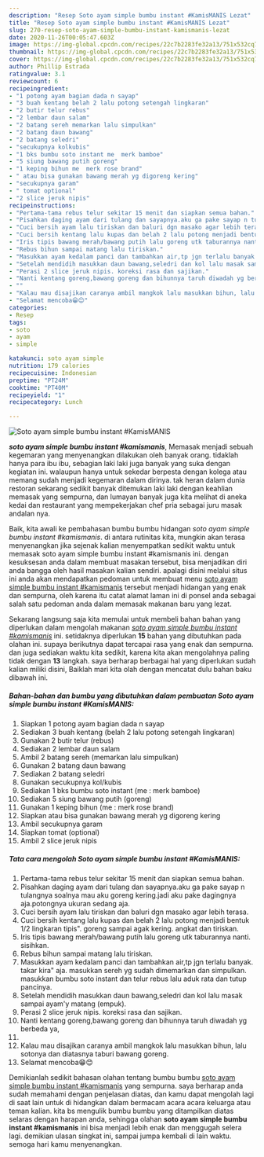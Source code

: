 ```yaml
---
description: "Resep Soto ayam simple bumbu instant #KamisMANIS Lezat"
title: "Resep Soto ayam simple bumbu instant #KamisMANIS Lezat"
slug: 270-resep-soto-ayam-simple-bumbu-instant-kamismanis-lezat
date: 2020-11-26T00:05:47.603Z
image: https://img-global.cpcdn.com/recipes/22c7b2283fe32a13/751x532cq70/soto-ayam-simple-bumbu-instant-kamismanis-foto-resep-utama.jpg
thumbnail: https://img-global.cpcdn.com/recipes/22c7b2283fe32a13/751x532cq70/soto-ayam-simple-bumbu-instant-kamismanis-foto-resep-utama.jpg
cover: https://img-global.cpcdn.com/recipes/22c7b2283fe32a13/751x532cq70/soto-ayam-simple-bumbu-instant-kamismanis-foto-resep-utama.jpg
author: Phillip Estrada
ratingvalue: 3.1
reviewcount: 6
recipeingredient:
- "1 potong ayam bagian dada n sayap"
- "3 buah kentang belah 2 lalu potong setengah lingkaran"
- "2 butir telur rebus"
- "2 lembar daun salam"
- "2 batang sereh memarkan lalu simpulkan"
- "2 batang daun bawang"
- "2 batang seledri"
- "secukupnya kolkubis"
- "1 bks bumbu soto instant me  merk bamboe"
- "5 siung bawang putih goreng"
- "1 keping bihun me  merk rose brand"
- " atau bisa gunakan bawang merah yg digoreng kering"
- "secukupnya garam"
- " tomat optional"
- "2 slice jeruk nipis"
recipeinstructions:
- "Pertama-tama rebus telur sekitar 15 menit dan siapkan semua bahan."
- "Pisahkan daging ayam dari tulang dan sayapnya.aku ga pake sayap n tulangnya soalnya mau aku goreng kering.jadi aku pake dagingnya aja.potongnya ukuran sedang aja."
- "Cuci bersih ayam lalu tiriskan dan baluri dgn masako agar lebih terasa."
- "Cuci bersih kentang lalu kupas dan belah 2 lalu potong menjadi bentuk 1/2 lingkaran tipis&#34;. goreng sampai agak kering. angkat dan tiriskan."
- "Iris tipis bawang merah/bawang putih lalu goreng utk taburannya nanti. sisihkan."
- "Rebus bihun sampai matang lalu tiriskan."
- "Masukkan ayam kedalam panci dan tambahkan air,tp jgn terlalu banyak. takar kira&#34; aja. masukkan sereh yg sudah dimemarkan dan simpulkan. masukkan bumbu soto instant dan telur rebus lalu aduk rata dan tutup pancinya."
- "Setelah mendidih masukkan daun bawang,seledri dan kol lalu masak sampai ayam&#39;y matang (empuk)."
- "Perasi 2 slice jeruk nipis. koreksi rasa dan sajikan."
- "Nanti kentang goreng,bawang goreng dan bihunnya taruh diwadah yg berbeda ya,"
- ""
- "Kalau mau disajikan caranya ambil mangkok lalu masukkan bihun, lalu sotonya dan diatasnya taburi bawang goreng."
- "Selamat mencoba😁😊"
categories:
- Resep
tags:
- soto
- ayam
- simple

katakunci: soto ayam simple 
nutrition: 179 calories
recipecuisine: Indonesian
preptime: "PT24M"
cooktime: "PT40M"
recipeyield: "1"
recipecategory: Lunch

---
```



![Soto ayam simple bumbu instant #KamisMANIS](https://img-global.cpcdn.com/recipes/22c7b2283fe32a13/751x532cq70/soto-ayam-simple-bumbu-instant-kamismanis-foto-resep-utama.jpg)

<b><i>soto ayam simple bumbu instant #kamismanis</i></b>, Memasak menjadi sebuah kegemaran yang menyenangkan dilakukan oleh banyak orang. tidaklah hanya para ibu ibu, sebagian laki laki juga banyak yang suka dengan kegiatan ini. walaupun hanya untuk sekedar berpesta dengan kolega atau memang sudah menjadi kegemaran dalam dirinya. tak heran dalam dunia restoran sekarang sedikit banyak ditemukan laki laki dengan keahlian memasak yang sempurna, dan lumayan banyak juga kita melihat di aneka kedai dan restaurant yang mempekerjakan chef pria sebagai juru masak andalan nya.

Baik, kita awali ke pembahasan bumbu bumbu hidangan <i>soto ayam simple bumbu instant #kamismanis</i>. di antara rutinitas kita, mungkin akan terasa menyenangkan jika sejenak kalian menyempatkan sedikit waktu untuk memasak soto ayam simple bumbu instant #kamismanis ini. dengan kesuksesan anda dalam membuat masakan tersebut, bisa menjadikan diri anda bangga oleh hasil masakan kalian sendiri. apalagi disini melalui situs ini anda akan mendapatkan pedoman untuk membuat menu <u>soto ayam simple bumbu instant #kamismanis</u> tersebut menjadi hidangan yang enak dan sempurna, oleh karena itu catat alamat laman ini di ponsel anda sebagai salah satu pedoman anda dalam memasak makanan baru yang lezat.




Sekarang langsung saja kita memulai untuk membeli bahan bahan yang diperlukan dalam mengolah makanan <u><i>soto ayam simple bumbu instant #kamismanis</i></u> ini. setidaknya diperlukan <b>15</b> bahan yang dibutuhkan pada olahan ini. supaya berikutnya dapat tercapai rasa yang enak dan sempurna. dan juga sediakan waktu kita sedikit, karena kita akan mengolahnya paling tidak dengan <b>13</b> langkah. saya berharap berbagai hal yang diperlukan sudah kalian miliki disini, Baiklah mari kita olah dengan mencatat dulu bahan baku dibawah ini.

<!--inarticleads1-->

##### Bahan-bahan dan bumbu yang dibutuhkan dalam pembuatan Soto ayam simple bumbu instant #KamisMANIS:

1. Siapkan 1 potong ayam bagian dada n sayap
1. Sediakan 3 buah kentang (belah 2 lalu potong setengah lingkaran)
1. Gunakan 2 butir telur (rebus)
1. Sediakan 2 lembar daun salam
1. Ambil 2 batang sereh (memarkan lalu simpulkan)
1. Gunakan 2 batang daun bawang
1. Sediakan 2 batang seledri
1. Gunakan secukupnya kol/kubis
1. Sediakan 1 bks bumbu soto instant (me : merk bamboe)
1. Sediakan 5 siung bawang putih (goreng)
1. Gunakan 1 keping bihun (me : merk rose brand)
1. Siapkan  atau bisa gunakan bawang merah yg digoreng kering
1. Ambil secukupnya garam
1. Siapkan  tomat (optional)
1. Ambil 2 slice jeruk nipis




<!--inarticleads2-->

##### Tata cara mengolah Soto ayam simple bumbu instant #KamisMANIS:

1. Pertama-tama rebus telur sekitar 15 menit dan siapkan semua bahan.
1. Pisahkan daging ayam dari tulang dan sayapnya.aku ga pake sayap n tulangnya soalnya mau aku goreng kering.jadi aku pake dagingnya aja.potongnya ukuran sedang aja.
1. Cuci bersih ayam lalu tiriskan dan baluri dgn masako agar lebih terasa.
1. Cuci bersih kentang lalu kupas dan belah 2 lalu potong menjadi bentuk 1/2 lingkaran tipis&#34;. goreng sampai agak kering. angkat dan tiriskan.
1. Iris tipis bawang merah/bawang putih lalu goreng utk taburannya nanti. sisihkan.
1. Rebus bihun sampai matang lalu tiriskan.
1. Masukkan ayam kedalam panci dan tambahkan air,tp jgn terlalu banyak. takar kira&#34; aja. masukkan sereh yg sudah dimemarkan dan simpulkan. masukkan bumbu soto instant dan telur rebus lalu aduk rata dan tutup pancinya.
1. Setelah mendidih masukkan daun bawang,seledri dan kol lalu masak sampai ayam&#39;y matang (empuk).
1. Perasi 2 slice jeruk nipis. koreksi rasa dan sajikan.
1. Nanti kentang goreng,bawang goreng dan bihunnya taruh diwadah yg berbeda ya,
1. 
1. Kalau mau disajikan caranya ambil mangkok lalu masukkan bihun, lalu sotonya dan diatasnya taburi bawang goreng.
1. Selamat mencoba😁😊




Demikianlah sedikit bahasan olahan tentang bumbu bumbu <u>soto ayam simple bumbu instant #kamismanis</u> yang sempurna. saya berharap anda sudah memahami dengan penjelasan diatas, dan kamu dapat mengolah lagi di saat lain untuk di hidangkan dalam bermacam acara acara keluarga atau teman kalian. kita bs mengulik bumbu bumbu yang ditampilkan diatas selaras dengan harapan anda, sehingga olahan <b>soto ayam simple bumbu instant #kamismanis</b> ini bisa menjadi lebih enak dan menggugah selera lagi. demikian ulasan singkat ini, sampai jumpa kembali di lain waktu. semoga hari kamu menyenangkan.
